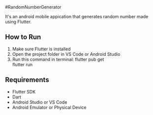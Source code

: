 #RandomNumberGenerator

It's an android mobile appication that generates random number made using Flutter.

## How to Run

1. Make sure Flutter is installed
2. Open the project folder in VS Code or Android Studio
3. Run this command in terminal:
   flutter pub get  
   flutter run

## Requirements

- Flutter SDK
- Dart
- Android Studio or VS Code
- Android Emulator or Physical Device